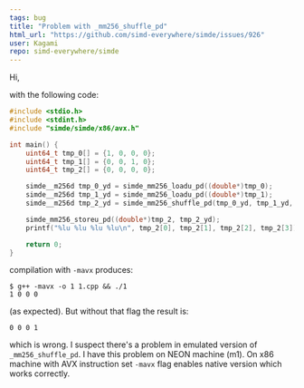 ```yaml
---
tags: bug
title: "Problem with _mm256_shuffle_pd"
html_url: "https://github.com/simd-everywhere/simde/issues/926"
user: Kagami
repo: simd-everywhere/simde
---
```


Hi,

with the following code:

```cpp
#include <stdio.h>
#include <stdint.h>
#include "simde/simde/x86/avx.h"

int main() {
    uint64_t tmp_0[] = {1, 0, 0, 0};
    uint64_t tmp_1[] = {0, 0, 1, 0};
    uint64_t tmp_2[] = {0, 0, 0, 0};

    simde__m256d tmp_0_yd = simde_mm256_loadu_pd((double*)tmp_0);
    simde__m256d tmp_1_yd = simde_mm256_loadu_pd((double*)tmp_1);
    simde__m256d tmp_2_yd = simde_mm256_shuffle_pd(tmp_0_yd, tmp_1_yd, 0b1100);

    simde_mm256_storeu_pd((double*)tmp_2, tmp_2_yd);
    printf("%lu %lu %lu %lu\n", tmp_2[0], tmp_2[1], tmp_2[2], tmp_2[3]);

    return 0;
}
```

compilation with `-mavx` produces:

```
$ g++ -mavx -o 1 1.cpp && ./1
1 0 0 0
```

(as expected). But without that flag the result is:

```
0 0 0 1
```

which is wrong. I suspect there's a problem in emulated version of `_mm256_shuffle_pd`.
I have this problem on NEON machine (m1). On x86 machine with AVX instruction set `-mavx` flag enables native version which works correctly.
